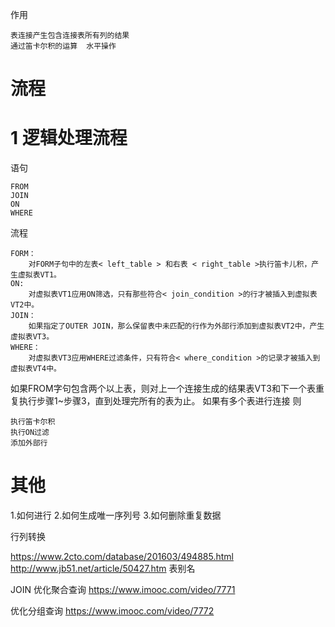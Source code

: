 

作用

    
    表连接产生包含连接表所有列的结果
    通过笛卡尔积的运算  水平操作
    



# 流程    

# 1 逻辑处理流程

语句

    FROM
    JOIN
    ON
    WHERE

流程

    FORM：
        对FORM子句中的左表< left_table > 和右表 < right_table >执行笛卡儿积，产生虚拟表VT1。
    ON:
        对虚拟表VT1应用ON筛选，只有那些符合< join_condition >的行才被插入到虚拟表VT2中。
    JOIN：
        如果指定了OUTER JOIN，那么保留表中未匹配的行作为外部行添加到虚拟表VT2中，产生虚拟表VT3。
    WHERE：
        对虚拟表VT3应用WHERE过滤条件，只有符合< where_condition >的记录才被插入到虚拟表VT4中。


如果FROM字句包含两个以上表，则对上一个连接生成的结果表VT3和下一个表重复执行步骤1~步骤3，直到处理完所有的表为止。
如果有多个表进行连接 则



    
    执行笛卡尔积
    执行ON过滤
    添加外部行




# 其他

1.如何进行 
2.如何生成唯一序列号 
3.如何删除重复数据

行列转换



https://www.2cto.com/database/201603/494885.html 
http://www.jb51.net/article/50427.htm 
表别名


JOIN 优化聚合查询 
https://www.imooc.com/video/7771

优化分组查询 
https://www.imooc.com/video/7772

